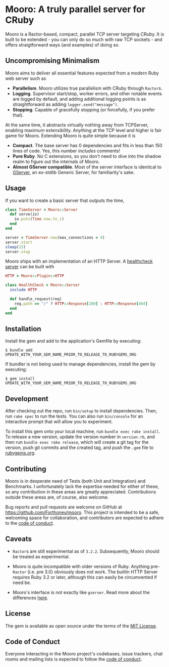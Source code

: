 # Mooro: A truly parallel server for CRuby
Mooro is a Ractor-based, compact, parallel TCP server targeting CRuby. It is built to be extended - you can only do so much with raw TCP sockets - and offers straigtforward ways (and examples) of doing so.

## Uncompromising Minimalism
Mooro aims to deliver all essential features expected from a modern Ruby web server such as
* **Parallelism**. Mooro utilizes true parallelism with CRuby through `Ractor`s.
* **Logging**. Supervisor start/stop, worker errors, and other notable events are logged by default, and adding additional logging points is as straightforward as adding `logger.send("message")`.
* **Stopping**. Capable of gracefully stopping (or forcefully, if you prefer that).

At the same time, it abstracts virtually nothing away from TCPServer, enabling maximum extensibility.
Anything at the TCP level and higher is fair game for Mooro.
Extending Mooro is quite simple because it is
* **Compact**. The base server has 0 dependencies and fits in less than 150 lines of code. Yes, this number _includes_ comments!
* **Pure Ruby**. No C extensions, so you don't need to dive into the shadow realm to figure out the internals of Mooro.
* **Almost GServer compatible**. Most of the server interface is identical to [GServer](https://github.com/ruby/gserver), an ex-stdlib Generic Server, for familiarity's sake.

## Usage

If you want to create a basic server that outputs the time,
```ruby
class TimeServer < Mooro::Server
  def serve(io)
    io.puts(Time.now.to_i)
  end
end

server = TimeServer.new(max_connections = 4)
server.start
sleep(15)
server.stop
```

Mooro ships with an implementation of an HTTP Server.
A [healthcheck server](https://www.mikeperham.com/2023/09/11/ruby-http-server-from-scratch/) can be built with
```ruby
HTTP = Mooro::Plugin::HTTP

class HealthCheck < Mooro::Server
  include HTTP

  def handle_request(req)
    req.path == "/" ? HTTP::Response[200] : HTTP::Response[404]
  end
end
```

## Installation

Install the gem and add to the application's Gemfile by executing:

    $ bundle add UPDATE_WITH_YOUR_GEM_NAME_PRIOR_TO_RELEASE_TO_RUBYGEMS_ORG

If bundler is not being used to manage dependencies, install the gem by executing:

    $ gem install UPDATE_WITH_YOUR_GEM_NAME_PRIOR_TO_RELEASE_TO_RUBYGEMS_ORG



## Development

After checking out the repo, run `bin/setup` to install dependencies. Then, run `rake spec` to run the tests. You can also run `bin/console` for an interactive prompt that will allow you to experiment.

To install this gem onto your local machine, run `bundle exec rake install`. To release a new version, update the version number in `version.rb`, and then run `bundle exec rake release`, which will create a git tag for the version, push git commits and the created tag, and push the `.gem` file to [rubygems.org](https://rubygems.org).

## Contributing

Mooro is in desperate need of Tests (both Unit and Integration) and Benchmarks.
I unfortunately lack the expertise needed for either of these, so any contribution in these areas are greatly appreciated.
Contributions outside these areas are, of course, also welcome.

Bug reports and pull requests are welcome on GitHub at https://github.com/Forthoney/mooro. This project is intended to be a safe, welcoming space for collaboration, and contributors are expected to adhere to the [code of conduct](https://github.com/Forthoney/mooro/blob/main/CODE_OF_CONDUCT.md).

## Caveats

* `Ractor`s are still experimental as of `3.2.2`. Subsequently, Mooro should be treated as experimental.

* Mooro is quite incompatible with older versions of Ruby. Anything pre-`Ractor` (i.e. pre 3.0) obviously does not work.
The builtin HTTP Server requires Ruby 3.2 or later, although this can easily be circumvented if need be.

* Mooro's interface is not exactly like `gserver`. Read more about the differences [here](docs/gserver_differences.md).

## License

The gem is available as open source under the terms of the [MIT License](https://opensource.org/licenses/MIT).

## Code of Conduct

Everyone interacting in the Mooro project's codebases, issue trackers, chat rooms and mailing lists is expected to follow the [code of conduct](https://github.com/Forthoney/mooro/blob/main/CODE_OF_CONDUCT.md).
